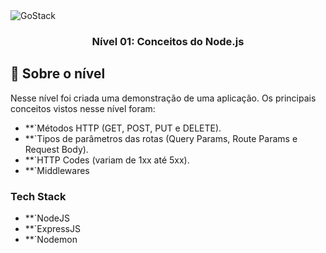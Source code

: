 <img alt="GoStack" src="https://storage.googleapis.com/golden-wind/bootcamp-gostack/header-desafios.png" />

<h3 align="center">
  Nível 01: Conceitos do Node.js
</h3>

## :rocket: Sobre o nível

Nesse nível foi criada uma demonstração de uma aplicação. Os principais conceitos vistos nesse nível foram:

- **`Métodos HTTP (GET, POST, PUT e DELETE).
- **`Tipos de parâmetros das rotas (Query Params, Route Params e Request Body).
- **`HTTP Codes (variam de 1xx até 5xx).
- **`Middlewares

### Tech Stack

- **`NodeJS
- **`ExpressJS
- **`Nodemon